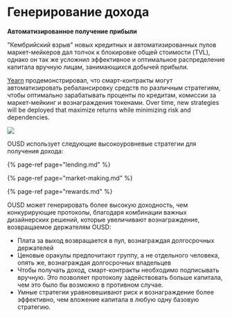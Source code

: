 # Генерирование дохода

**Автоматизированное получение прибыли**

"Кембрийский взрыв" новых кредитных и автоматизированных пулов маркет-мейкеров дал толчок к блокировке общей стоимости \(TVL\), однако он так же усложнил эффективное и оптимальное распределение капитала вручную лицам, занимающихся добычей прибыли.

[Yearn](https://yearn.finance/) продемонстрировал, что смарт-контракты могут автоматизировать ребалансировку средств по различным стратегиям, чтобы оптимально зарабатывать проценты по кредитам, комиссии за маркет-мейкинг и вознаграждения токенами. Over time, new strategies will be deployed that maximize returns while minimizing risk and dependencies.

![](../../.gitbook/assets/ousd_docs_graphics_1.png)

OUSD использует следующие высокоуровневые стратегии для получения дохода:

{% page-ref page="lending.md" %}

{% page-ref page="market-making.md" %}

{% page-ref page="rewards.md" %}

OUSD может генерировать более высокую доходность, чем конкурирующие протоколы, благодаря комбинации важных дизайнерских решений, которые увеличивают вознаграждение, возвращаемое держателям OUSD:

* Плата за выход возвращается в пул, вознаграждая долгосрочных держателей
* Ценовые оракулы предпочитают группу, а не отдельного человека, опять же, вознаграждая долгосрочных владельцев
* Чтобы получать доход, смарт-контракты необходимо подписывать вручную. Это позволяет протоколу задействовать больше капитала, чем это было бы возможно в противном случае.
* Умные стратегии уравновешивают риск и вознаграждение более эффективно, чем вложение капитала в любую одну базовую стратегию.

